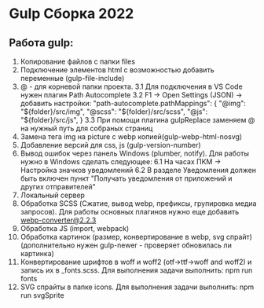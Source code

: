 # Gulp Сборка 2022

## Работа gulp:

1. Копирование файлов с папки files
2. Подключение элементов html с возможностью добавить переменные (gulp-file-include)
3. @ - для корневой папки проекта.
   3.1 Для подключения в VS Code нужен плагин Path Autocomplete
   3.2 F1 -> Open Settings (JSON) -> добавить настройки:
   "path-autocomplete.pathMappings": {
   "@img": "${folder}/src/img",
            "@scss": "${folder}/src/scss",
   "@js": "${folder}/src/js",
   }
   3.3 При помощи плагина gulpReplace заменяем @ на нужный путь для собраных страниц
4. Замена тега img на picture с webp копией(gulp-webp-html-nosvg)
5. Добавление версий для css, js (gulp-version-number)
6. Вывод ошибок через панель Windows (plumber, notify). Для работы нужно в Windows сделать следующее:
   6.1 На часах ПКМ -> Настройка значков уведомлений
   6.2 В разделе Уведомления должен быть включен пункт "Получать уведомления от приложений и других отправителей"
7. Локальный сервер
8. Обработка SCSS (Сжатие, вывод webp, префиксы, групировка медиа запросов). Для работы основных плагинов нужно еще добавить webp-converter@2.2.3
9. Обработка JS (import, webpack)
10. Обработка картинок (размер, конвертирование в webp, svg спрайт) (дополнительно нужен gulp-newer - проверяет обновилась ли картинка)
11. Конвертирование шрифтов в woff и woff2 (otf->ttf->woff and woff2) и запись их в \_fonts.scss. Для выполнения задачи выполнить: npm run fonts
12. SVG спрайты в папке icons. Для выполнения задачи выполнить: npm run svgSprite
